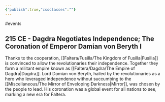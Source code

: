 ```yaml
---
{"publish":true,"cssclasses":""}
---
```



#events

## 215 CE - Dagdra Negotiates Independence; The Coronation of Emperor Damian von Beryth I

Thanks to the cooperation, [[Faltera/Fusilla/The Kingdom of Fusilla\|Fusilla]] is convinced to allow the revolutionaries their independence. Together they form a militant empire known as [[Faltera/Dagdra/The Empire of Dagdra\|Dagdra]]. Lord Damian von Beryth, hailed by the revolutionaries as a hero who leveraged independence without succumbing to the [[Miscellaneous/The Mirror of Enveloping Darkness\|Mirror]], was chosen by the people to lead. His coronation was a global event for all nations to see, marking a new era for Faltera.
